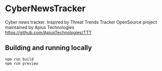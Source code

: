 # CyberNewsTracker
Cyber news tracker. Inspired by Threat Trends Tracker OpenSource project maintained by Apius Technologies
https://github.com/ApiusTechnologies/TTT

## Building and running locally

```
npm run build
npm run preview
```

